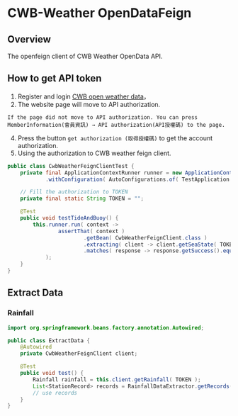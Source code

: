 # CWB-Weather OpenDataFeign

## Overview

The openfeign client of CWB Weather OpenData API.

## How to get API token
1. Register and login [CWB open weather data](https://opendata.cwb.gov.tw)，
2. The website page will move to API authorization.
```!
If the page did not move to API authorization. You can press MemberInformation(會員資訊) → API authorization(API授權碼) to the page.
```
4. Press the button `get authorization (取得授權碼)` to get the account authorization.
5. Using the authorization to CWB weather feign client.

```java
public class CwbWeatherFeignClientTest { 
	private final ApplicationContextRunner runner = new ApplicationContextRunner()
            .withConfiguration( AutoConfigurations.of( TestApplication.class ) );

	// Fill the authorization to TOKEN
	private final static String TOKEN = "";

	@Test
	public void testTideAndBuoy() {
		this.runner.run( context -> 
                assertThat( context )
                        .getBean( CwbWeatherFeignClient.class )
                        .extracting( client -> client.getSeaState( TOKEN ) )
                        .matches( response -> response.getSuccess().equals( "true" ) ) 
            );
	}
}
```

## Extract Data

### Rainfall

```java
import org.springframework.beans.factory.annotation.Autowired;

public class ExtractData {
	@Autowired
	private CwbWeatherFeignClient client;

	@Test
	public void test() {
        Rainfall rainfall = this.client.getRainfall( TOKEN );
		List<StationRecord> records = RainfallDataExtractor.getRecords( rainfall, RainfallType.HOUR01 );
		// use records
	}
}
```
